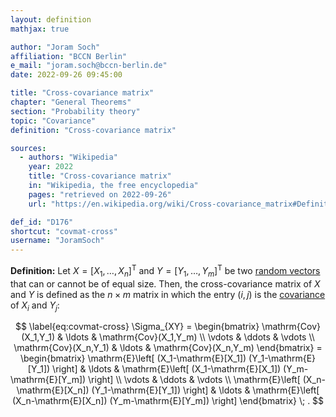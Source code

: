 ```yaml
---
layout: definition
mathjax: true

author: "Joram Soch"
affiliation: "BCCN Berlin"
e_mail: "joram.soch@bccn-berlin.de"
date: 2022-09-26 09:45:00

title: "Cross-covariance matrix"
chapter: "General Theorems"
section: "Probability theory"
topic: "Covariance"
definition: "Cross-covariance matrix"

sources:
  - authors: "Wikipedia"
    year: 2022
    title: "Cross-covariance matrix"
    in: "Wikipedia, the free encyclopedia"
    pages: "retrieved on 2022-09-26"
    url: "https://en.wikipedia.org/wiki/Cross-covariance_matrix#Definition"

def_id: "D176"
shortcut: "covmat-cross"
username: "JoramSoch"
---
```



**Definition:** Let $X = [X_1, \ldots, X_n]^\mathrm{T}$ and $Y = [Y_1, \ldots, Y_m]^\mathrm{T}$ be two [random vectors](/D/rvec) that can or cannot be of equal size. Then, the cross-covariance matrix of $X$ and $Y$ is defined as the $n \times m$ matrix in which the entry $(i,j)$ is the [covariance](/D/cov) of $X_i$ and $Y_j$:

$$ \label{eq:covmat-cross}
\Sigma_{XY} =
\begin{bmatrix}
\mathrm{Cov}(X_1,Y_1) & \ldots & \mathrm{Cov}(X_1,Y_m) \\
\vdots & \ddots & \vdots \\
\mathrm{Cov}(X_n,Y_1) & \ldots & \mathrm{Cov}(X_n,Y_m)
\end{bmatrix} =
\begin{bmatrix}
\mathrm{E}\left[ (X_1-\mathrm{E}[X_1]) (Y_1-\mathrm{E}[Y_1]) \right] & \ldots & \mathrm{E}\left[ (X_1-\mathrm{E}[X_1]) (Y_m-\mathrm{E}[Y_m]) \right] \\
\vdots & \ddots & \vdots \\
\mathrm{E}\left[ (X_n-\mathrm{E}[X_n]) (Y_1-\mathrm{E}[Y_1]) \right] & \ldots & \mathrm{E}\left[ (X_n-\mathrm{E}[X_n]) (Y_m-\mathrm{E}[Y_m]) \right]
\end{bmatrix} \; .
$$